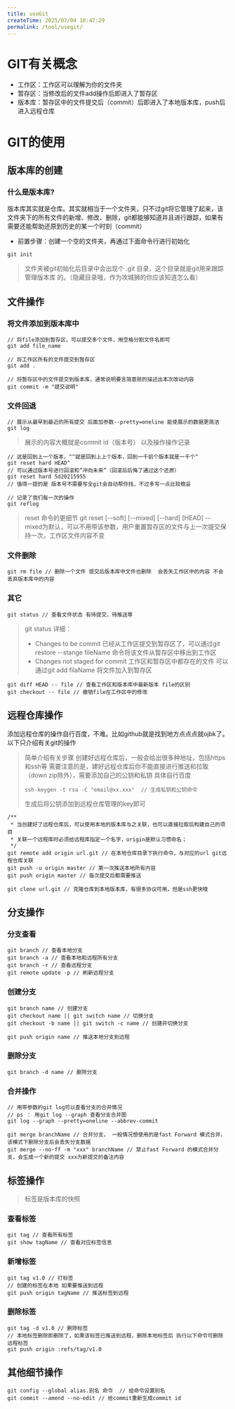 ```yaml
---
title: useGit
createTime: 2025/07/04 10:47:29
permalink: /tool/usegit/
---
```

# GIT有关概念
- 工作区：工作区可以理解为你的文件夹
- 暂存区：当修改后的文件add操作后即进入了暂存区
- 版本库：暂存区中的文件提交后（commit）后即进入了本地版本库，push后进入远程仓库


# GIT的使用

## 版本库的创建
### 什么是版本库?
版本库其实就是仓库。其实就相当于一个文件夹，只不过git将它管理了起来，该文件夹下的所有文件的新增、修改、删除，git都能够知道并且进行跟踪，如果有需要还能帮助还原到历史的某一个时刻（commit）

- 前置步骤：创建一个空的文件夹，再通过下面命令行进行初始化
```git
git init
```
> 文件夹被git初始化后目录中会出现个 .git 目录，这个目录就是git用来跟踪管理版本库
的。（隐藏目录哦，作为攻城狮的你应该知道怎么看）




## 文件操作

### 将文件添加到版本库中

```git
// 将file添加到暂存区，可以提交多个文件，用空格分割文件名即可
git add file_name

// 将工作区所有的文件提交到暂存区
git add . 
```

```git
// 将暂存区中的文件提交到版本库，通常说明要言简意赅的描述出本次改动内容
git commit -m "提交说明" 
```

### 文件回退
```git
// 展示从最早到最近的所有提交 后面加参数--pretty=oneline 能使展示的数据更简洁
git log 
```
> 展示的内容大概就是commit id（版本号） 以及操作操作记录

```git
// 这是回到上一个版本，^^就是回到上上个版本，回到一千前个版本就是一千个^
git reset hard HEAD^ 
// 可以通过版本号进行回滚和“冲向未来”（回滚后后悔了通过这个还原） 
git reset hard 5d20215955 
// 值得一提的是 版本号不需要写全git会自动帮你找，不过多写一点比较稳妥

// 记录了我们每一次的操作
git reflog 
```
> reset 命令的更细节
> git reset [--soft] [--mixed] [--hard] [HEAD]
> -- mixed为默认，可以不用带该参数，用户重置暂存区的文件与上一次提交保持一次，工作区文件内容不变


### 文件删除

```git
git rm file // 删除一个文件 提交后版本库中文件也删除  会丢失工作区中的内容 不会丢弃版本库中的内容
```

### 其它

```git
git status // 查看文件状态 有待提交，待推送等
```
> git status 详细：
> - Changes to be commit    已经从工作区提交到暂存区了，可以通过git restore --stange fileName 命令将该文件从暂存区中移出到工作区
> - Changes not staged for commit 工作区和暂存区中都存在的文件 可以通过git add filaName 将文件加入到暂存区 
```git
git diff HEAD -- file // 查看工作区和版本库中最新版本 file的区别
git checkout -- file // 撤销file在工作区中的修改 
```
## 远程仓库操作
添加远程仓库的操作自行百度，不难。比如github就是找到地方点点点就ojbk了。以下只介绍有关git的操作
> 简单介绍有关步骤
> 创建好远程仓库后，一般会给出很多种地址，包括https和ssh等
> 需要注意的是，建好远程仓库后你不能直接进行推送和拉取（down zip除外），需要添加自己的公钥和私钥 具体自行百度
> ```git
> ssh-keygen -t rsa -C "email@xx.xxx"  // 生成私钥和公钥命令
> ```
> 生成后将公钥添加到远程仓库管理的key即可
```git
/**
 * 当创建好了远程仓库后，可以使用本地的版本库与之关联，也可以直接拉取后构建自己的项目
 * 关联一个远程库时必须给远程库指定一个名字，origin是默认习惯命名；
 */
git remote add origin url.git // 在本地仓库目录下执行命令，与对应的url git远程仓库关联
git push -u origin master // 第一次推送本地所有内容
git push origin master // 每次提交后都需要推送

git clone url.git // 克隆仓库到本地版本库，有很多协议可用，但是ssh更快哦
```

## 分支操作
### 分支查看
```git
git branch // 查看本地分支
git branch -a // 查看本地和远程所有分支
git branch -r // 查看远程分支
git remote update -p // 刷新远程分支
```
### 创建分支
```git
git branch name // 创建分支
git checkout name || git switch name // 切换分支
git checkout -b name || git switch -c name // 创建并切换分支 

git push origin name // 推送本地分支到远程
```

### 删除分支
```git
git branch -d name // 删除分支
```

### 合并操作
```git
// 用带参数的git log可以查看分支的合并情况  
// ps ： 用git log --graph 查看分支合并图
git log --graph --pretty=oneline --abbrev-commit

git merge branchName // 合并分支， 一般情况想使用的是fast Forward 模式合并，该模式下删除分支后会丢失分支数据
git merge --no-ff -m "xxx" branchName // 禁止fast Forward 的模式合并分支，会生成一个新的提交 xxx为新提交的备注内容
```

## 标签操作

> 标签是版本库的快照

### 查看标签
```git 
git tag // 查看所有标签
git show tagName // 查看对应标签信息
```
### 新增标签
```git
git tag v1.0 // 打标签
// 创建的标签在本地 如果要推送到远程
git push origin tagName // 推送标签到远程
```
### 删除标签
```git
git tag -d v1.0 // 删除标签
// 本地标签删除即删除了，如果该标签已推送到远程，删除本地标签后 执行以下命令可删除远程标签
git push origin :refs/tag/v1.0
```



## 其他细节操作
```git
git config --global alias.别名 命令  // 给命令设置别名
git commit --amend --no-edit // 给commit重新生成commit id
```
